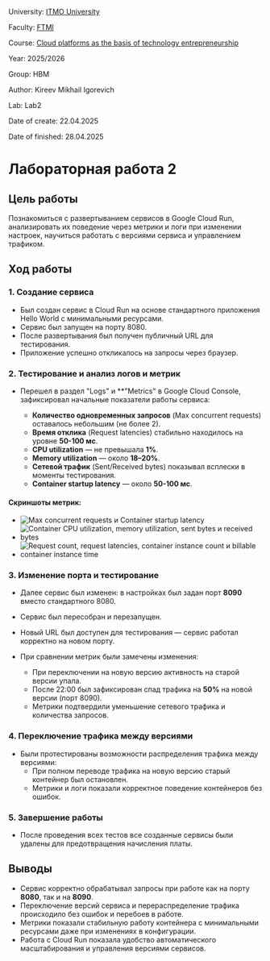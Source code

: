 University: [ITMO University](https://itmo.ru/ru/)

Faculty: [FTMI](https://ftmi.itmo.ru)

Course: [Cloud platforms as the basis of technology entrepreneurship](https://itmo-ict-faculty.github.io/cloud-platforms-as-the-basis-of-technology-entrepreneurship/education/labs2023-2024/lab1/lab1/#_2)

Year: 2025/2026

Group: HBM

Author: Kireev Mikhail Igorevich

Lab: Lab2

Date of create: 22.04.2025

Date of finished: 28.04.2025

# Лабораторная работа 2

## Цель работы
Познакомиться с развертыванием сервисов в Google Cloud Run, анализировать их поведение через метрики и логи при изменении настроек, научиться работать с версиями сервиса и управлением трафиком.

## Ход работы

### 1. Создание сервиса

- Был создан сервис в Cloud Run на основе стандартного приложения Hello World с минимальными ресурсами.
- Сервис был запущен на порту 8080.
- После развертывания был получен публичный URL для тестирования.
- Приложение успешно откликалось на запросы через браузер.

### 2. Тестирование и анализ логов и метрик

- Перешел в раздел "Logs" и **"Metrics" в Google Cloud Console, зафиксировал начальные показатели работы сервиса:

  - **Количество одновременных запросов** (Max concurrent requests) оставалось небольшим (не более 2).
  - **Время отклика** (Request latencies) стабильно находилось на уровне **50-100 мс**.
  - **CPU utilization** — не превышала **1%**.
  - **Memory utilization** — около **18–20%**.
  - **Сетевой трафик** (Sent/Received bytes) показывал всплески в моменты тестирования.
  - **Container startup latency** — около **50-100 мс**.

#### Скриншоты метрик:

- ![Max concurrent requests и Container startup latency](./screenshot/image1.png)
- ![Container CPU utilization, memory utilization, sent bytes и received bytes](./screenshot/image2.png)
- ![Request count, request latencies, container instance count и billable container instance time](./screenshot/image3.png)

### 3. Изменение порта и тестирование

- Далее сервис был изменен: в настройках был задан порт **8090** вместо стандартного 8080.
- Сервис был пересобран и перезапущен.
- Новый URL был доступен для тестирования — сервис работал корректно на новом порту.

- При сравнении метрик были замечены изменения:
  - При переключении на новую версию активность на старой версии упала.
  - После 22:00 был зафиксирован спад трафика на **50%** на новой версии (порт 8090).
  - Метрики подтвердили уменьшение сетевого трафика и количества запросов.

### 4. Переключение трафика между версиями

- Были протестированы возможности распределения трафика между версиями:
  - При полном переводе трафика на новую версию старый контейнер был остановлен.
  - Метрики и логи показали корректное поведение контейнеров без ошибок.

### 5. Завершение работы

- После проведения всех тестов все созданные сервисы были удалены для предотвращения начисления платы.

## Выводы

- Сервис корректно обрабатывал запросы при работе как на порту **8080**, так и на **8090**.
- Переключение версий сервиса и перераспределение трафика происходило без ошибок и перебоев в работе.
- Метрики показали стабильную работу контейнера с минимальными ресурсами даже при изменениях в конфигурации.
- Работа с Cloud Run показала удобство автоматического масштабирования и управления версиями сервисов.
